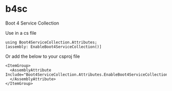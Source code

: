 # b4sc
Boot 4 Service Collection

Use in a cs file 
```
using Boot4ServiceCollection.Attributes;
[assembly: EnableBoot4ServiceCollection()]
```
Or add the below to your csproj file
```
<ItemGroup>
  <AssemblyAttribute Include="Boot4ServiceCollection.Attributes.EnableBoot4ServiceCollectionAttribute">
  </AssemblyAttribute>
</ItemGroup>
```
